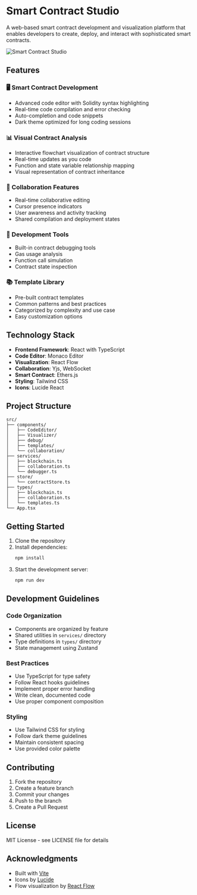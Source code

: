 # Smart Contract Studio

A web-based smart contract development and visualization platform that enables developers to create, deploy, and interact with sophisticated smart contracts.

![Smart Contract Studio](https://images.unsplash.com/photo-1639762681485-074b7f938ba0?auto=format&fit=crop&q=80&w=2232&h=600)

## Features

### 🖥 Smart Contract Development
- Advanced code editor with Solidity syntax highlighting
- Real-time code compilation and error checking
- Auto-completion and code snippets
- Dark theme optimized for long coding sessions

### 📊 Visual Contract Analysis
- Interactive flowchart visualization of contract structure
- Real-time updates as you code
- Function and state variable relationship mapping
- Visual representation of contract inheritance

### 🤝 Collaboration Features
- Real-time collaborative editing
- Cursor presence indicators
- User awareness and activity tracking
- Shared compilation and deployment states

### 🔧 Development Tools
- Built-in contract debugging tools
- Gas usage analysis
- Function call simulation
- Contract state inspection

### 📚 Template Library
- Pre-built contract templates
- Common patterns and best practices
- Categorized by complexity and use case
- Easy customization options

## Technology Stack

- **Frontend Framework**: React with TypeScript
- **Code Editor**: Monaco Editor
- **Visualization**: React Flow
- **Collaboration**: Yjs, WebSocket
- **Smart Contract**: Ethers.js
- **Styling**: Tailwind CSS
- **Icons**: Lucide React

## Project Structure

```
src/
├── components/
│   ├── CodeEditor/
│   ├── Visualizer/
│   ├── debug/
│   ├── templates/
│   └── collaboration/
├── services/
│   ├── blockchain.ts
│   ├── collaboration.ts
│   └── debugger.ts
├── store/
│   └── contractStore.ts
├── types/
│   ├── blockchain.ts
│   ├── collaboration.ts
│   └── templates.ts
└── App.tsx
```

## Getting Started

1. Clone the repository
2. Install dependencies:
   ```bash
   npm install
   ```
3. Start the development server:
   ```bash
   npm run dev
   ```

## Development Guidelines

### Code Organization
- Components are organized by feature
- Shared utilities in `services/` directory
- Type definitions in `types/` directory
- State management using Zustand

### Best Practices
- Use TypeScript for type safety
- Follow React hooks guidelines
- Implement proper error handling
- Write clean, documented code
- Use proper component composition

### Styling
- Use Tailwind CSS for styling
- Follow dark theme guidelines
- Maintain consistent spacing
- Use provided color palette

## Contributing

1. Fork the repository
2. Create a feature branch
3. Commit your changes
4. Push to the branch
5. Create a Pull Request

## License

MIT License - see LICENSE file for details

## Acknowledgments

- Built with [Vite](https://vitejs.dev/)
- Icons by [Lucide](https://lucide.dev/)
- Flow visualization by [React Flow](https://reactflow.dev/)